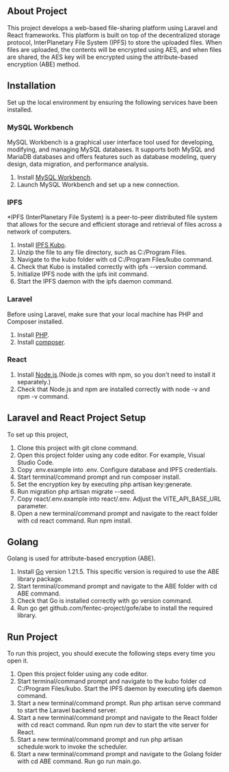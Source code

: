 ## About Project
This project develops a web-based file-sharing platform using Laravel and React frameworks. This platform is built on top of the decentralized storage protocol, InterPlanetary File System (IPFS) to store the uploaded files. When files are uploaded, the contents will be encrypted using AES, and when files are shared, the AES key will be encrypted using the attribute-based encryption (ABE) method.

## Installation
Set up the local environment by ensuring the following services have been installed.

### MySQL Workbench 
MySQL Workbench is a graphical user interface tool used for developing, modifying, and managing MySQL databases. It supports both MySQL and MariaDB databases and offers features such as database modeling, query design, data migration, and performance analysis.

1. Install [MySQL Workbench](https://www.mysql.com/products/workbench/).
2. Launch MySQL Workbench and set up a new connection.

### IPFS
*IPFS (InterPlanetary File System) is a peer-to-peer distributed file system that allows for the secure and efficient storage and retrieval of files across a network of computers. 

1. Install [IPFS Kubo](https://docs.ipfs.tech/install/command-line/#install-official-binary-distributions).
2. Unzip the file to any file directory, such as C:/Program Files.
3. Navigate to the kubo folder with cd C:/Program Files/kubo command.
4. Check that Kubo is installed correctly with ipfs --version command.
5. Initialize IPFS node with the ipfs init command.
6. Start the IPFS daemon with the ipfs daemon command.

### Laravel
Before using Laravel, make sure that your local machine has PHP and Composer installed.
1. Install [PHP](https://www.php.net/downloads.php).
2. Install [composer](https://getcomposer.org/).

### React
1. Install [Node.js](https://nodejs.org/en).(Node.js comes with npm, so you don't need to install it separately.)
2. Check that Node.js and npm are installed correctly with node -v and npm -v command.

## Laravel and React Project Setup
To set up this project,
1. Clone this project with git clone command.
2. Open this project folder using any code editor. For example, Visual Studio Code.
3. Copy .env.example into .env. Configure database and IPFS credentials.
4. Start terminal/command prompt and run composer install.
5. Set the encryption key by executing php artisan key:generate.
6. Run migration php artisan migrate --seed.
7. Copy react/.env.example into react/.env. Adjust the VITE_API_BASE_URL parameter.
8. Open a new terminal/command prompt and navigate to the react folder with cd react command. Run npm install.

## Golang
Golang is used for attribute-based encryption (ABE).
1. Install [Go](https://go.dev/doc/install) version 1.21.5. This specific version is required to use the ABE library package.
2. Start terminal/command prompt and navigate to the ABE folder with cd ABE command.
3. Check that Go is installed correctly with go version command.
4. Run go get github.com/fentec-project/gofe/abe to install the required library.

## Run Project
To run this project, you should execute the following steps every time you open it.
1. Open this project folder using any code editor.
2. Start terminal/command prompt and navigate to the kubo folder cd C:/Program Files/kubo. Start the IPFS daemon by executing ipfs daemon command.
3. Start a new terminal/command prompt. Run php artisan serve command to start the Laravel backend server.
4. Start a new terminal/command prompt and navigate to the React folder with cd react command. Run npm run dev to start the vite server for React.
5. Start a new terminal/command prompt and run php artisan schedule:work to invoke the scheduler.
6. Start a new terminal/command prompt and navigate to the Golang folder with cd ABE command. Run go run main.go.
